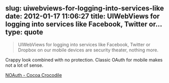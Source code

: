 slug: uiwebviews-for-logging-into-services-like
date: 2012-01-17 11:06:27
title: UIWebViews for logging into services like Facebook, Twitter or...
type: quote
---

> UIWebViews for logging into services like Facebook, Twitter or Dropbox on our mobile devices are security theater, nothing more.

Crappy look combined with no protection. Classic OAuth for mobile makes not a lot of sense.

 [NOAuth - Cocoa Crocodile](http://neonacho.calepin.co/noauth.html)
